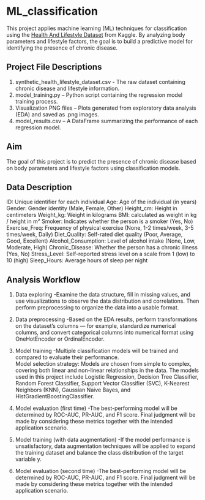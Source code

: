 # ML_classification
This project applies machine learning (ML) techniques for classification using the [Health And Lifestyle Dataset](https://www.kaggle.com/datasets/uom190346a/sleep-health-and-lifestyle-dataset/data) from Kaggle.
By analyzing body parameters and lifestyle factors, the goal is to build a predictive model for identifying the presence of chronic disease.  

## Project File Descriptions
1. synthetic_health_lifestyle_dataset.csv - The raw dataset containing chronic disease and lifestyle information.  
2. model_training.py – Python script containing the regression model training process.  
3. Visualization PNG files – Plots generated from exploratory data analysis (EDA) and saved as .png images.
4. model_results.csv – A DataFrame summarizing the performance of each regression model.

## Aim
The goal of this project is to predict the presence of chronic disease based on body parameters and lifestyle factors using classification models. 

## Data Description
ID: Unique identifier for each individual
Age: Age of the individual (in years)
Gender: Gender identity (Male, Female, Other)
Height_cm: Height in centimeters
Weight_kg: Weight in kilograms
BMI: calculated as weight in kg / height in m²
Smoker: Indicates whether the person is a smoker (Yes, No)
Exercise_Freq: Frequency of physical exercise (None, 1-2 times/week, 3-5 times/week, Daily)
Diet_Quality: Self-rated diet quality (Poor, Average, Good, Excellent)
Alcohol_Consumption: Level of alcohol intake (None, Low, Moderate, High)
Chronic_Disease: Whether the person has a chronic illness (Yes, No)
Stress_Level: Self-reported stress level on a scale from 1 (low) to 10 (high)
Sleep_Hours: Average hours of sleep per night  

## Analysis Workflow
1. Data exploring
   -Examine the data structure, fill in missing values, and use visualizations to observe the data distribution and correlations. Then perform preprocessing to organize the data into a usable format.
     
2. Data preprocessing
   -Based on the EDA results, perform transformations on the dataset’s columns — for example, standardize numerical columns, and convert categorical columns into numerical format using OneHotEncoder or OrdinalEncoder.
   
3. Model training
   -Multiple classification models will be trained and compared to evaluate their performance.  
	Model selection strategy: Models are chosen from simple to complex, covering both linear and non-linear relationships in the data. The models used in this project include Logistic Regression, Decision Tree Classifier, Random Forest Classifier, Support Vector Classifier (SVC), K-Nearest Neighbors (KNN), Gaussian Naive Bayes, and HistGradientBoostingClassifier.
	
4. Model evaluation (first time)
   -The best-performing model will be determined by ROC-AUC, PR-AUC, and F1 score. Final judgment will be made by considering these metrics together with the intended application scenario.

5. Model training (with data augmentation)
   -If the model performance is unsatisfactory, data augmentation techniques will be applied to expand the training dataset and balance the class distribution of the target variable y.

6. Model evaluation (second time)
   -The best-performing model will be determined by ROC-AUC, PR-AUC, and F1 score. Final judgment will be made by considering these metrics together with the intended application scenario.



